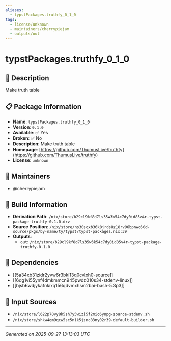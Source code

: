 ```yaml
---
aliases:
  - typstPackages.truthfy_0_1_0
tags:
  - license/unknown
  - maintainers/cherrypiejam
  - outputs/out
---
```


# typstPackages.truthfy_0_1_0

## 📝 Description

Make truth table

## 📋 Package Information

- **Name**: `typstPackages.truthfy_0_1_0`
- **Version**: `0.1.0`
- **Available**: ✅ Yes
- **Broken**: ✅ No
- **Description**: Make truth table
- **Homepage**: [https://github.com/ThumusLive/truthfy](https://github.com/ThumusLive/truthfy)
- **License**: `unknown`
## 👥 Maintainers

- @cherrypiejam


## 🔧 Build Information

- **Derivation Path**: `/nix/store/b29cl9kf8d7ls35w3k54c7dy0id85v4r-typst-package-truthfy-0.1.0.drv`
- **Source Position**: `/nix/store/ns30sqxb36k8jrds8z18rv96bpnwc60d-source/pkgs/by-name/ty/typst/typst-packages.nix:39`
- **Outputs**:
  - `out`:  `/nix/store/b29cl9kf8d7ls35w3k54c7dy0id85v4r-typst-package-truthfy-0.1.0`

## 🔗 Dependencies

- [[5a34xb31zidr2yvw6r3bki13q0cvlxh0-source]]
- [[6dg1vi55ynf4dmkmmcn945pwdz010s34-stdenv-linux]]
- [[bjsb6wdjykafnkixq156qdvmxhsm2bai-bash-5.3p3]]

## 📁 Input Sources

- `/nix/store/l622p70vy8k5sh7y5wizi5f2mic6ynpg-source-stdenv.sh`
- `/nix/store/shkw4qm9qcw5sc5n1k5jznc83ny02r39-default-builder.sh`

---
*Generated on 2025-09-27 13:13:03 UTC*
